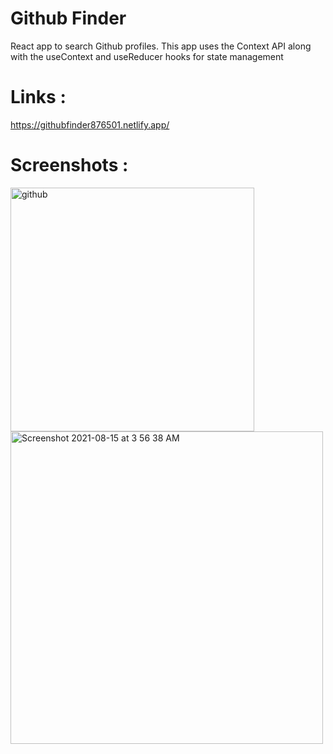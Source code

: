 # Github Finder

React app to search Github profiles. This app uses the Context API along with the useContext and useReducer hooks for state management

# Links :

https://githubfinder876501.netlify.app/

# Screenshots :

<img width="390" alt="github" src="https://user-images.githubusercontent.com/72658529/129461695-aa02ba40-669d-4b34-8d77-af09330beb44.png"> <img width="500" alt="Screenshot 2021-08-15 at 3 56 38 AM" src="https://user-images.githubusercontent.com/72658529/129461742-ea61ec65-63cb-4e1a-86fb-7761c65f7378.png">

